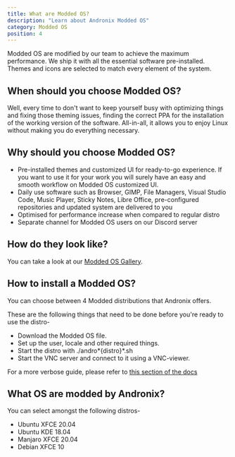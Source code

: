 ```yaml
---
title: What are Modded OS?
description: "Learn about Andronix Modded OS"
category: Modded OS
position: 4
---
```


<!-- //todo add an image -->

Modded OS are modified by our team to achieve the maximum performance. We ship it with all the essential software
pre-installed. Themes and icons are selected to match every element of the system.

## When should you choose Modded OS?

Well, every time to don't want to keep yourself busy with optimizing things and fixing those theming issues, finding the
correct PPA for the installation of the working version of the software. All-in-all, it allows you to enjoy Linux
without making you do everything necessary.

## Why should you choose Modded OS?

- Pre-installed themes and customized UI for ready-to-go experience. If you want to use it for your work you will surely
  have an easy and smooth workflow on Modded OS customized UI.
- Daily use software such as Browser, GIMP, File Managers, Visual Studio Code, Music Player, Sticky Notes, Libre Office,
  pre-configured repositories and updated system are delivered to you
- Optimised for performance increase when compared to regular distro
- Separate channel for Modded OS users on our Discord server

## How do they look like?

You can take a look at our [Modded OS Gallery](https://andronix.app/modded-os-gallery/).

## How to install a Modded OS?

You can choose between 4 Modded distributions that Andronix offers.

These are the following things that need to be done before you're ready to use the distro-

- Download the Modded OS file.
- Set up the user, locale and other required things.
- Start the distro with ./andro*{distro}*.sh
- Start the VNC server and connect to it using a VNC-viewer.

For a more verbose guide, please refer to [this section of the docs](/modded-os/modded-os-installation)

## What OS are modded by Andronix?

You can select amongst the following distros-

* Ubuntu XFCE <badge>20.04</badge>
* Ubuntu KDE <badge>18.04</badge>
* Manjaro XFCE <badge>20.04</badge>
* Debian XFCE <badge>10</badge>
